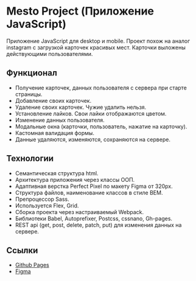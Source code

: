 # Mesto Project (Приложение JavaScript)

Приложение JavaScript для desktop и mobile. Проект похож на аналог instagram с загрузкой карточек красивых мест. Карточки выложены действующими пользователями.

## Функционал

- Получение карточек, данных пользователя с сервера при старте страницы.
- Добавление своих карточек.
- Удаление своих карточек. Чужие удалить нельзя.
- Установление лайков. Свои лайки отображаются цветом.
- Изменение данных пользователя.
- Модальные окна (карточки, пользователь, нажатие на карточку).
- Кастомная валидация формы.
- Данные удаляются, изменяются, сохраняются на сервере.

## Технологии

- Семантическая структура html.
- Архитектура приложения через классы ООП.
- Адаптивная верстка Perfect Pixel по макету Figma от 320px.
- Структура файлов, наименование классов в стиле BEM.
- Препроцессор Sass.
- Используется Flex, Grid.
- Сборка проекта через настраиваемый Webpack.
- Библиотеки Babel, Autoprefixer, Postcss, cssnano, Gh-pages.
- REST api (get, post, delete, patch, put) для изменения данных на сервере.

## Ссылки

- [Github Pages](https://oleg-kuzmin.github.io/mesto-project/)
- [Figma](https://www.figma.com/file/2cn9N9jSkmxD84oJik7xL7/JavaScript.-Sprint-4?node-id=0%3A1)
